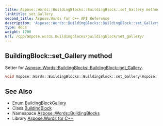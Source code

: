 ```yaml
---
title: Aspose::Words::BuildingBlocks::BuildingBlock::set_Gallery method
linktitle: set_Gallery
second_title: Aspose.Words for C++ API Reference
description: 'Aspose::Words::BuildingBlocks::BuildingBlock::set_Gallery method. Setter for Aspose::Words::BuildingBlocks::BuildingBlock::get_Gallery in C++.'
type: docs
weight: 1700
url: /cpp/aspose.words.buildingblocks/buildingblock/set_gallery/
---
```

## BuildingBlock::set_Gallery method


Setter for [Aspose::Words::BuildingBlocks::BuildingBlock::get_Gallery](../get_gallery/).

```cpp
void Aspose::Words::BuildingBlocks::BuildingBlock::set_Gallery(Aspose::Words::BuildingBlocks::BuildingBlockGallery value)
```

## See Also

* Enum [BuildingBlockGallery](../../buildingblockgallery/)
* Class [BuildingBlock](../)
* Namespace [Aspose::Words::BuildingBlocks](../../)
* Library [Aspose.Words for C++](../../../)
